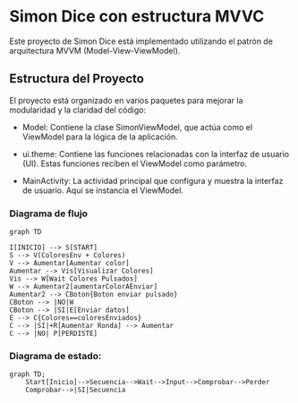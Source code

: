 # Simon Dice con estructura MVVC
Este proyecto de Simon Dice está implementado utilizando el patrón de arquitectura MVVM (Model-View-ViewModel).

## Estructura del Proyecto

El proyecto está organizado en varios paquetes para mejorar la modularidad y la claridad del código:

- Model: Contiene la clase SimonViewModel, que actúa como el ViewModel para la lógica de la aplicación.

- ui.theme: Contiene las funciones relacionadas con la interfaz de usuario (UI). Estas funciones reciben el ViewModel como parámetro.

- MainActivity: La actividad principal que configura y muestra la interfaz de usuario. Aquí se instancia el ViewModel.

### Diagrama de flujo

```mermaid
graph TD

I[INICIO] --> S[START]
S --> V(ColoresEnv + Colores)
V --> Aumentar[Aumentar color]
Aumentar --> Vis[Visualizar Colores]
Vis --> W[Wait Colores Pulsados]
W --> Aumentar2[aumentarColorAEnviar]
Aumentar2 --> CBoton{Boton enviar pulsado}
CBoton --> |NO|W
CBoton --> |SI|E[Enviar datos]
E --> C{Colores==coloresEnviados}
C --> |SI|+R[Aumentar Ronda] --> Aumentar
C --> |NO| P[PERDISTE]
```

### Diagrama de estado:

```mermaid
graph TD;
    Start[Inicio]-->Secuencia-->Wait-->Input-->Comprobar-->Perder
    Comprobar-->|SI|Secuencia

```
 



